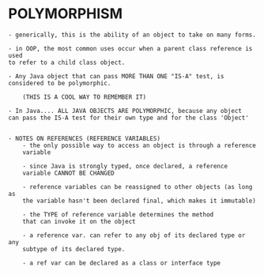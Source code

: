 # POLYMORPHISM

    - generically, this is the ability of an object to take on many forms. 
    
    - in OOP, the most common uses occur when a parent class reference is used
    to refer to a child class object. 
    
    - Any Java object that can pass MORE THAN ONE "IS-A" test, is 
    considered to be polymorphic. 
    
        (THIS IS A COOL WAY TO REMEMBER IT) 
        
    - In Java.... ALL JAVA OBJECTS ARE POLYMORPHIC, because any object
    can pass the IS-A test for their own type and for the class 'Object'
    
    
    - NOTES ON REFERENCES (REFERENCE VARIABLES) 
        - the only possible way to access an object is through a reference 
        variable
        
        - since Java is strongly typed, once declared, a reference
        variable CANNOT BE CHANGED
        
        - reference variables can be reassigned to other objects (as long as 
        the variable hasn't been declared final, which makes it immutable)
        
        - the TYPE of reference variable determines the method 
        that can invoke it on the object
        
        - a reference var. can refer to any obj of its declared type or any 
        subtype of its declared type. 
        
        - a ref var can be declared as a class or interface type